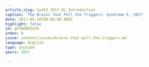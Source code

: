 ```yaml
---
article_slug: SynE3_2017_02_Introduction
caption: 'The Brains that Pull the Triggers: Syndrome E, 2017'
date: 2017-05-10T00:00:00.000Z
highlight: false
id: gXYBdKRZaYk
index: 0
issue: content/issues/brains-that-pull-the-triggers.md
language: English
type: youtube
years: 2017

---
```

